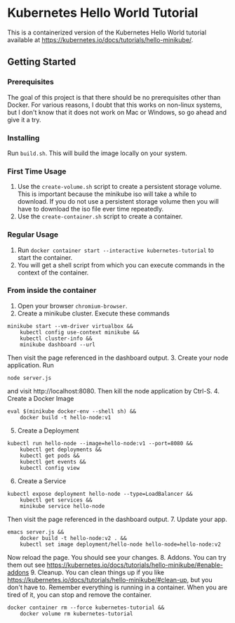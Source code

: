 # Kubernetes Hello World Tutorial
This is a containerized version of the Kubernetes Hello World tutorial available at https://kubernetes.io/docs/tutorials/hello-minikube/.

## Getting Started

### Prerequisites
The goal of this project is that there should be no prerequisites other than Docker.
For various reasons, I doubt that this works on non-linux systems, but I don't know that
it does not work on Mac or Windows, so go ahead and give it a try.

### Installing
Run `build.sh`.
This will build the image locally on your system.

### First Time Usage
1. Use the `create-volume.sh` script to create a persistent storage volume.
This is important because the minikube iso will take a while to download.
If you do not use a persistent storage volume then you will have to download
the iso file ever time repeatedly.
2. Use the `create-container.sh` script to create a container.

### Regular Usage
1. Run `docker container start --interactive kubernetes-tutorial` to start the container.
2. You will get a shell script from which you can execute commands in the context of the container.

### From inside the container
1. Open your browser `chromium-browser`.
2. Create a minikube cluster.  Execute these commands
```
minikube start --vm-driver virtualbox &&
    kubectl config use-context minikube &&
    kubectl cluster-info &&
    minikube dashboard --url
```
Then visit the page referenced in the dashboard output. 
3. Create your node application.  Run
```
node server.js
```
and visit http://localhost:8080.  Then kill the node application by Ctrl-S.
4. Create a Docker Image
```
eval $(minikube docker-env --shell sh) &&
    docker build -t hello-node:v1
```
5. Create a Deployment
```
kubectl run hello-node --image=hello-node:v1 --port=8080 &&
    kubectl get deployments &&
    kubectl get pods &&
    kubectl get events &&
    kubectl config view
```
6. Create a Service
```
kubectl expose deployment hello-node --type=LoadBalancer &&
    kubectl get services &&
    minikube service hello-node
```
Then visit the page referenced in the dashboard output.
7. Update your app.
```
emacs server.js &&
    docker build -t hello-node:v2 . &&
    kubectl set image deployment/hello-node hello-node=hello-node:v2
```
Now reload the page.  You should see your changes.
8. Addons.  You can try them out see https://kubernetes.io/docs/tutorials/hello-minikube/#enable-addons
9. Cleanup.  You can clean things up if you like https://kubernetes.io/docs/tutorials/hello-minikube/#clean-up, but you don't have to.  Remember everything is running in a container.  When you are tired of it, you can stop and remove the container.
```
docker container rm --force kubernetes-tutorial &&
    docker volume rm kubernetes-tutorial
```
 


